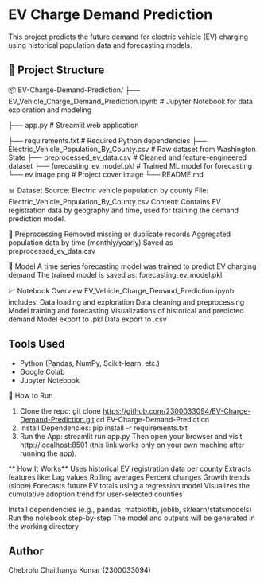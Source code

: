 # EV Charge Demand Prediction
This project predicts the future demand for electric vehicle (EV) charging using historical population data and forecasting models.

## 📁 Project Structure
📦 EV-Charge-Demand-Prediction/
├── EV_Vehicle_Charge_Demand_Prediction.ipynb   # Jupyter Notebook for data exploration and modeling

├── app.py                                      # Streamlit web application

├── requirements.txt                            # Required Python dependencies
├── Electric_Vehicle_Population_By_County.csv   # Raw dataset from Washington State
├── preprocessed_ev_data.csv                    # Cleaned and feature-engineered dataset
├── forecasting_ev_model.pkl                    # Trained ML model for forecasting
└── ev image.png                                # Project cover image
└── README.md  

📊 Dataset
Source: Electric vehicle population by county
File: Electric_Vehicle_Population_By_County.csv
Content: Contains EV registration data by geography and time, used for training the demand prediction model.

🧹 Preprocessing
Removed missing or duplicate records
Aggregated population data by time (monthly/yearly)
Saved as preprocessed_ev_data.csv 

🤖 Model
A time series forecasting model was trained to predict EV charging demand
The trained model is saved as: forecasting_ev_model.pkl

📈 Notebook Overview
EV_Vehicle_Charge_Demand_Prediction.ipynb includes:
Data loading and exploration
Data cleaning and preprocessing
Model training and forecasting
Visualizations of historical and predicted demand
Model export to .pkl
Data export to .csv

## Tools Used
- Python (Pandas, NumPy, Scikit-learn, etc.)
- Google Colab
- Jupyter Notebook

🚀 How to Run
1. Clone the repo:
  git clone https://github.com/2300033094/EV-Charge-Demand-Prediction.git
  cd EV-Charge-Demand-Prediction
2. Install Dependencies:
  pip install -r requirements.txt
3. Run the App:
   streamlit run app.py
Then open your browser and visit http://localhost:8501 (this link works only on your own machine after running the app).

** How It Works**
Uses historical EV registration data per county
Extracts features like:
Lag values
Rolling averages
Percent changes
Growth trends (slope)
Forecasts future EV totals using a regression model
Visualizes the cumulative adoption trend for user-selected counties

Install dependencies (e.g., pandas, matplotlib, joblib, sklearn/statsmodels)
Run the notebook step-by-step
The model and outputs will be generated in the working directory

## Author
Chebrolu Chaithanya Kumar (2300033094)
